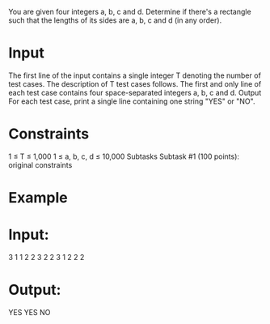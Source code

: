 You are given four integers a, b, c and d. Determine if there's a rectangle such that the lengths of its sides are a, b, c and d (in any order).

# Input
The first line of the input contains a single integer T denoting the number of test cases. The description of T test cases follows.
The first and only line of each test case contains four space-separated integers a, b, c and d.
Output
For each test case, print a single line containing one string "YES" or "NO".

# Constraints
1 ≤ T ≤ 1,000
1 ≤ a, b, c, d ≤ 10,000
Subtasks
Subtask #1 (100 points): original constraints

# Example

# Input:

3
1 1 2 2
3 2 2 3
1 2 2 2

# Output:

YES
YES
NO
